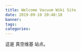 ```yaml
---
title: Welcome Vacuum Wiki Site
date: 2019-09-10 20:48:18
banner:
tags:
categories:
---
```

这是 真空维基 站点。
